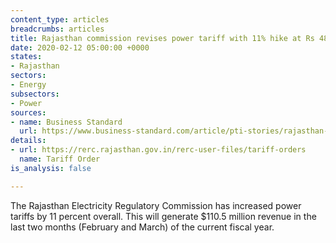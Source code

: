 ```yaml
---
content_type: articles
breadcrumbs: articles
title: Rajasthan commission revises power tariff with 11% hike at Rs 4800 crore
date: 2020-02-12 05:00:00 +0000
states:
- Rajasthan
sectors:
- Energy
subsectors:
- Power
sources:
- name: Business Standard
  url: https://www.business-standard.com/article/pti-stories/rajasthan-power-commission-approves-up-to-11pc-hike-in-electricity-tariffs-120020601780_1.html
details:
- url: https://rerc.rajasthan.gov.in/rerc-user-files/tariff-orders
  name: Tariff Order
is_analysis: false

---
```

The Rajasthan Electricity Regulatory Commission has increased power tariffs by 11 percent overall. This will generate $110.5 million revenue in the last two months (February and March) of the current fiscal year.